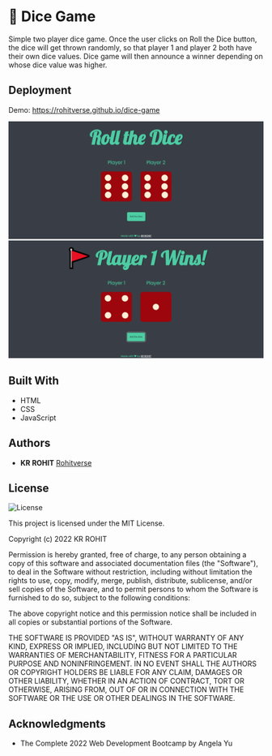 # 🎲 Dice Game

Simple two player dice game. Once the user clicks on Roll the Dice button, the dice will get thrown randomly, so that player 1 and player 2 both have their own dice values. Dice game will then announce a winner depending on whose dice value was higher.


## Deployment

Demo: https://rohitverse.github.io/dice-game

![dice-game](./images/one.png)
![dice-game](./images/two.png)


## Built With

  * HTML
  * CSS
  * JavaScript

## Authors

  * **KR ROHIT**
    [Rohitverse](https://github.com/rohitverse)


## License

![License](https://img.shields.io/badge/license*MIT%20License-blue.svg)

This project is licensed under the MIT License.

Copyright (c) 2022 KR ROHIT

Permission is hereby granted, free of charge, to any person obtaining a copy
of this software and associated documentation files (the "Software"), to deal
in the Software without restriction, including without limitation the rights
to use, copy, modify, merge, publish, distribute, sublicense, and/or sell
copies of the Software, and to permit persons to whom the Software is
furnished to do so, subject to the following conditions:

The above copyright notice and this permission notice shall be included in all
copies or substantial portions of the Software.

THE SOFTWARE IS PROVIDED "AS IS", WITHOUT WARRANTY OF ANY KIND, EXPRESS OR
IMPLIED, INCLUDING BUT NOT LIMITED TO THE WARRANTIES OF MERCHANTABILITY,
FITNESS FOR A PARTICULAR PURPOSE AND NONINFRINGEMENT. IN NO EVENT SHALL THE
AUTHORS OR COPYRIGHT HOLDERS BE LIABLE FOR ANY CLAIM, DAMAGES OR OTHER
LIABILITY, WHETHER IN AN ACTION OF CONTRACT, TORT OR OTHERWISE, ARISING FROM,
OUT OF OR IN CONNECTION WITH THE SOFTWARE OR THE USE OR OTHER DEALINGS IN THE
SOFTWARE.

## Acknowledgments

  * The Complete 2022 Web Development Bootcamp by Angela Yu
